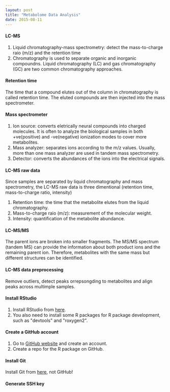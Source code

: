 ```yaml
---
layout: post
title: "Metabolome Data Analysis"
date: 2015-08-11
---
```


#### LC-MS
1. Liquid chromatography-mass spectrometry: detect the mass-to-charge raio (m/z) and the retention time
2. Chromatography is used to separate organic and inorganic compoundns. Liquid chromatography (LC) and gas chromatography (GC) 
are two common chromatography approaches.

#### Retention time
The time that a compound elutes out of the column in chromatography is called retention time. The eluted compounds are then injected
into the mass spectrometer.

#### Mass spectrometer
1. Ion source: converts eletrically neural compounds into charged molecules. It is often to analyze the biological samples in 
both +ve(positive) and -ve(negative) ionization modes to cover more metabolites.
2. Mass analyzer: separates ions according to the m/z values. Usually, more than one mass analyzer are used in tandem mass spectrometry.
3. Detector: converts the abundances of the ions into the electrical signals. 

#### LC-MS raw data
Since samples are separated by liquid chromatography and mass spectrometry, the LC-MS raw data is three dimentional 
(retention time, mass-to-charge ratio, intensity)
1. Retention time: the time that the metabolite elutes from the liquid chromatography.
2. Mass-to-charge raio (m/z): measurement of the molecular weight.
3. Intensity: quantification of the metabolite abundance.

#### LC-MS/MS
The parent ions are broken into smaller fragments. The MS/MS spectrum (tandem MS) can provide the information about 
both product ions and the remaining parent ion. Therefore, metabolites with the same mass but different structures can be identified.

#### LC-MS data preprocessing
Remove outliers, detect peaks orrepsongding to metabolites and align peaks across multimple samples.

#### Install RStudio  
1. Install RStudio from [here](http://www.rstudio.com/products/rstudio/download/).  
2. You also need to install some R packages for R package development, such as "devtools" and "roxygen2".  

#### Create a GitHub account  
1. Go to [GitHub website](https://github.com/) and create an account.  
2. Create a repo for the R package on GitHub.  

#### Install Git
Install Git from [here](http://git-scm.com/downloads), not GitHub!  

#### Generate SSH key 
